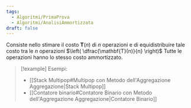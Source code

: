```yaml
---
tags:
  - Algoritmi/PrimaProva
  - Algoritmi/AnalisiAmmortizzata
draft: false
---
```

Consiste nello stimare il costo $\mathbf{T}(n)$ di $n$ operazioni e di equidistribuire tale costo tra le $n$ operazioni $\left( \dfrac{\mathbf{T}(n)}{n} \right)$
Tutte le operazioni hanno lo stesso costo ammortizzato.

>[!example] Esempi:
> - [[Stack Multipop#Multipop con Metodo dell'Aggregazione Aggregazione|Stack Multipop]]
> - [[Contatore binario#Contatore Binario con Metodo dell'Aggregazione Aggregazione|Contatore Binario]]


